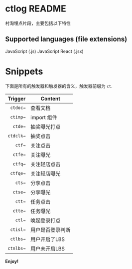 # ctlog README

村淘埋点片段，主要包括以下特性

## Supported languages (file extensions)
JavaScript (.js)
JavaScript React (.jsx)


# Snippets

下面是所有的触发器和触发器的含义，触发器前缀为 `ct`.

| Trigger  | Content |
| -------: | ------- |
| `ctdoc→`   | 查看文档 |
| `ctimp→`   | import 组件 |
| `ctde→`   | 抽奖曝光打点 |
| `ctdclk→`   | 抽奖点击 |
| `ctf→`   | 关注点击 |
| `ctfe→`   | 关注曝光 |
| `ctfq→`   | 关注轻店点击 |
| `ctfqe→`   | 关注轻店曝光 |
| `cts→`   | 分享点击 |
| `ctse→`   | 分享曝光 |
| `ctt→`   | 任务点击 |
| `ctte→`   | 任务曝光 |
| `ctl→`   | 唤起登录打点 |
| `ctisl→`   | 用户是否登录判断 |
| `ctlbs→`   | 用户开启了LBS |
| `ctnlbs→`   | 用户未开启LBS |

**Enjoy!**
